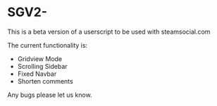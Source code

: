 SGV2-
=====

This is a beta version of a userscript to be used with steamsocial.com

The current functionality is:

- Gridview Mode
- Scrolling Sidebar
- Fixed Navbar
- Shorten comments

Any bugs please let us know.
